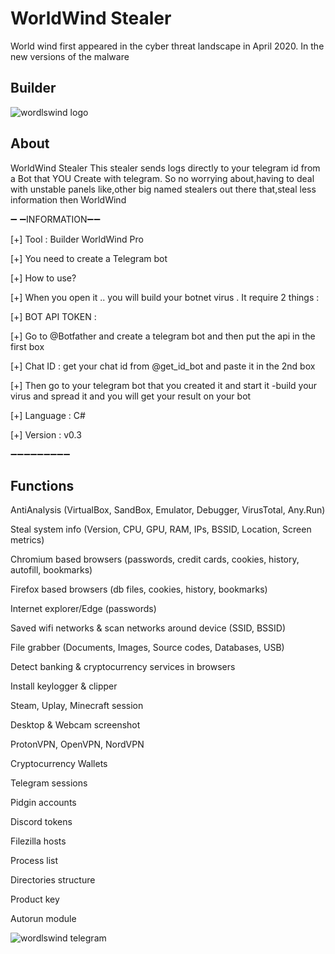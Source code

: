 #  WorldWind Stealer

World wind first appeared in the cyber threat landscape in April 2020. In the new versions of the malware



## Builder

![wordlswind logo](https://i.imgur.com/hEnlYM8_d.webp?maxwidth=760&fidelity=grand)


## About

WorldWind Stealer
This stealer sends logs directly to your telegram id from a Bot that YOU Create with telegram. So no worrying about,having to deal with unstable panels like,other big named stealers out there that,steal less information then WorldWind

➖ ➖INFORMATION➖➖

[+] Tool : Builder WorldWind Pro

[+] You need to create a Telegram bot

[+] How to use?

[+] When you open it .. you will build your botnet virus . It require 2 things :

[+] BOT API TOKEN :

[+] Go to @Botfather and create a telegram bot and then put the api in the first box

[+] Chat ID : get your chat id from @get_id_bot and paste it in the 2nd box

[+] Then go to your telegram bot that you created it and start it -build your virus and spread it and you will get 
your result on your bot

[+] Language : C#

[+] Version : v0.3

➖➖➖➖➖➖➖➖➖


## Functions

AntiAnalysis (VirtualBox, SandBox, Emulator, Debugger, VirusTotal, Any.Run)

Steal system info (Version, CPU, GPU, RAM, IPs, BSSID, Location, Screen metrics)

Chromium based browsers (passwords, credit cards, cookies, history, autofill, bookmarks)

Firefox based browsers (db files, cookies, history, bookmarks)

Internet explorer/Edge (passwords)

Saved wifi networks & scan networks around device (SSID, BSSID)

File grabber (Documents, Images, Source codes, Databases, USB)

Detect banking & cryptocurrency services in browsers

Install keylogger & clipper

Steam, Uplay, Minecraft session

Desktop & Webcam screenshot

ProtonVPN, OpenVPN, NordVPN

Cryptocurrency Wallets

Telegram sessions

Pidgin accounts

Discord tokens

Filezilla hosts

Process list

Directories structure

Product key

Autorun module

![wordlswind telegram](https://i.imgur.com/K5zrVcD.jpeg)
